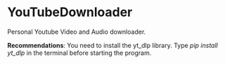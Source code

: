 # YouTubeDownloader
Personal Youtube Video and Audio downloader. 


**Recommendations**: You need to install the yt_dlp library. Type *pip install yt_dlp* in the terminal before starting the program.
